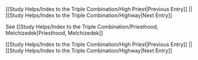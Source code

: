 [[Study Helps/Index to the Triple Combination/High Priest|Previous Entry]]  ||  [[Study Helps/Index to the Triple Combination/Highway|Next Entry]]

 See [[Study Helps/Index to the Triple Combination/Priesthood, Melchizedek|Priesthood, Melchizedek]]

[[Study Helps/Index to the Triple Combination/High Priest|Previous Entry]]  ||  [[Study Helps/Index to the Triple Combination/Highway|Next Entry]]